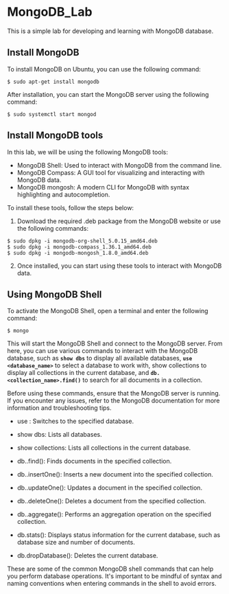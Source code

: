 # MongoDB_Lab

This is a simple lab for developing and learning with MongoDB database.

## Install MongoDB

To install MongoDB on Ubuntu, you can use the following command:

```
$ sudo apt-get install mongodb
```
After installation, you can start the MongoDB server using the following command:
```
$ sudo systemctl start mongod
```
## Install MongoDB tools
In this lab, we will be using the following MongoDB tools:

* MongoDB Shell: Used to interact with MongoDB from the command line.
* MongoDB Compass: A GUI tool for visualizing and interacting with MongoDB data.
* MongoDB mongosh: A modern CLI for MongoDB with syntax highlighting and autocompletion.

To install these tools, follow the steps below:
1. Download the required .deb package from the MongoDB website or use the following commands:
```
$ sudo dpkg -i mongodb-org-shell_5.0.15_amd64.deb 
$ sudo dpkg -i mongodb-compass_1.36.1_amd64.deb
$ sudo dpkg -i mongodb-mongosh_1.8.0_amd64.deb
```
2. Once installed, you can start using these tools to interact with MongoDB data.

## Using MongoDB Shell
To activate the MongoDB Shell, open a terminal and enter the following command:
```
$ mongo
```
This will start the MongoDB Shell and connect to the MongoDB server. From here, you can use various commands to interact with the MongoDB database, such as **`show dbs`** to display all available databases, **`use <database_name>`** to select a database to work with, show collections to display all collections in the current database, and **`db.<collection_name>.find()`** to search for all documents in a collection.

Before using these commands, ensure that the MongoDB server is running. If you encounter any issues, refer to the MongoDB documentation for more information and troubleshooting tips.



* use <database>: Switches to the specified database.

* show dbs: Lists all databases.

* show collections: Lists all collections in the current database.

* db.<collection>.find(): Finds documents in the specified collection.

* db.<collection>.insertOne(): Inserts a new document into the specified collection.

* db.<collection>.updateOne(): Updates a document in the specified collection.

* db.<collection>.deleteOne(): Deletes a document from the specified collection.

* db.<collection>.aggregate(): Performs an aggregation operation on the specified collection.

* db.stats(): Displays status information for the current database, such as database size and number of documents.

* db.dropDatabase(): Deletes the current database.

These are some of the common MongoDB shell commands that can help you perform database operations. It's important to be mindful of syntax and naming conventions when entering commands in the shell to avoid errors.



